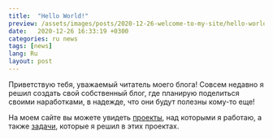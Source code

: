 ```yaml
---
title:  "Hello World!"
preview: /assets/images/posts/2020-12-26-welcome-to-my-site/hello-world.gif
date:   2020-12-26 16:33:19 +0300
categories: ru news
tags: [news]
lang: Ru
layout: post
---
```


Приветствую тебя, уважаемый читатель моего блога! Совсем недавно я решил создать свой собственный блог, где планирую поделиться своими наработками, в надежде, что они будут полезны кому-то еще!

На моем сайте вы можете увидеть [проекты]({{site.url}}/ru/projects), над которыми я работаю, а также [задачи]({{site.url}}/ru/cases), которые я решил в этих проектах.

